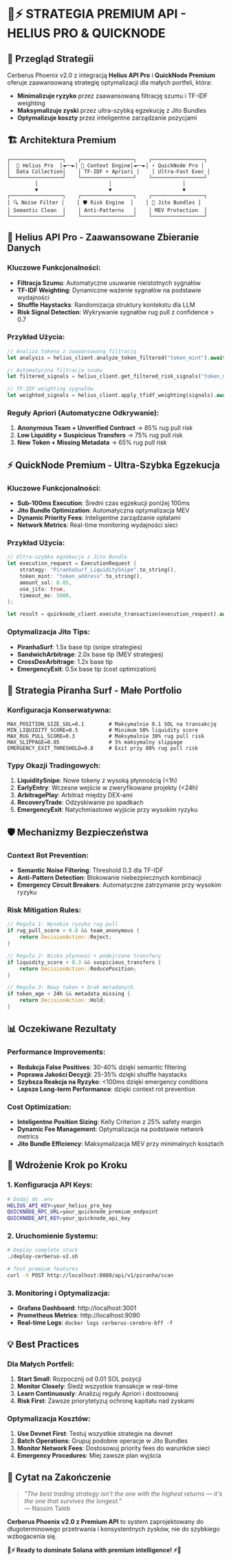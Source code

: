 # 🌟⚡ **STRATEGIA PREMIUM API - HELIUS PRO & QUICKNODE**

## 🎯 **Przegląd Strategii**

Cerberus Phoenix v2.0 z integracją **Helius API Pro** i **QuickNode Premium** oferuje zaawansowaną strategię optymalizacji dla małych portfeli, która:

- **Minimalizuje ryzyko** przez zaawansowaną filtrację szumu i TF-IDF weighting
- **Maksymalizuje zyski** przez ultra-szybką egzekucję z Jito Bundles
- **Optymalizuje koszty** przez inteligentne zarządzanie pozycjami

## 🏗️ **Architektura Premium**

```
┌─────────────────┐    ┌─────────────────┐    ┌─────────────────┐
│  🌟 Helius Pro  │◄──►│ 🧠 Context Engine│◄──►│ ⚡ QuickNode Pro │
│  Data Collection│    │ TF-IDF + Apriori │    │ Ultra-Fast Exec │
└─────────────────┘    └─────────────────┘    └─────────────────┘
         │                       │                       │
         ▼                       ▼                       ▼
┌─────────────────┐    ┌─────────────────┐    ┌─────────────────┐
│ 🔍 Noise Filter │    │ 🛡️ Risk Engine  │    │ 🎯 Jito Bundles │
│ Semantic Clean  │    │ Anti-Patterns   │    │ MEV Protection  │
└─────────────────┘    └─────────────────┘    └─────────────────┘
```

## 🌟 **Helius API Pro - Zaawansowane Zbieranie Danych**

### **Kluczowe Funkcjonalności:**
- **Filtracja Szumu**: Automatyczne usuwanie nieistotnych sygnałów
- **TF-IDF Weighting**: Dynamiczne ważenie sygnałów na podstawie wydajności
- **Shuffle Haystacks**: Randomizacja struktury kontekstu dla LLM
- **Risk Signal Detection**: Wykrywanie sygnałów rug pull z confidence > 0.7

### **Przykład Użycia:**
```rust
// Analiza tokena z zaawansowaną filtracją
let analysis = helius_client.analyze_token_filtered("token_mint").await?;

// Automatyczna filtracja szumu
let filtered_signals = helius_client.get_filtered_risk_signals("token_mint").await?;

// TF-IDF weighting sygnałów
let weighted_signals = helius_client.apply_tfidf_weighting(signals).await?;
```

### **Reguły Apriori (Automatyczne Odkrywanie):**
1. **Anonymous Team + Unverified Contract** → 85% rug pull risk
2. **Low Liquidity + Suspicious Transfers** → 75% rug pull risk  
3. **New Token + Missing Metadata** → 65% rug pull risk

## ⚡ **QuickNode Premium - Ultra-Szybka Egzekucja**

### **Kluczowe Funkcjonalności:**
- **Sub-100ms Execution**: Średni czas egzekucji poniżej 100ms
- **Jito Bundle Optimization**: Automatyczna optymalizacja MEV
- **Dynamic Priority Fees**: Inteligentne zarządzanie opłatami
- **Network Metrics**: Real-time monitoring wydajności sieci

### **Przykład Użycia:**
```rust
// Ultra-szybka egzekucja z Jito Bundle
let execution_request = ExecutionRequest {
    strategy: "PiranhaSurf_LiquiditySnipe".to_string(),
    token_mint: "token_address".to_string(),
    amount_sol: 0.05,
    use_jito: true,
    timeout_ms: 5000,
};

let result = quicknode_client.execute_transaction(execution_request).await?;
```

### **Optymalizacja Jito Tips:**
- **PiranhaSurf**: 1.5x base tip (snipe strategies)
- **SandwichArbitrage**: 2.0x base tip (MEV strategies)  
- **CrossDexArbitrage**: 1.2x base tip
- **EmergencyExit**: 0.5x base tip (cost optimization)

## 🦈 **Strategia Piranha Surf - Małe Portfolio**

### **Konfiguracja Konserwatywna:**
```env
MAX_POSITION_SIZE_SOL=0.1        # Maksymalnie 0.1 SOL na transakcję
MIN_LIQUIDITY_SCORE=0.5          # Minimum 50% liquidity score
MAX_RUG_PULL_SCORE=0.3           # Maksymalnie 30% rug pull risk
MAX_SLIPPAGE=0.05                # 5% maksymalny slippage
EMERGENCY_EXIT_THRESHOLD=0.8     # Exit przy 80% rug pull risk
```

### **Typy Okazji Tradingowych:**
1. **LiquiditySnipe**: Nowe tokeny z wysoką płynnością (<1h)
2. **EarlyEntry**: Wczesne wejście w zweryfikowane projekty (<24h)
3. **ArbitragePlay**: Arbitraż między DEX-ami
4. **RecoveryTrade**: Odzyskiwanie po spadkach
5. **EmergencyExit**: Natychmiastowe wyjście przy wysokim ryzyku

## 🛡️ **Mechanizmy Bezpieczeństwa**

### **Context Rot Prevention:**
- **Semantic Noise Filtering**: Threshold 0.3 dla TF-IDF
- **Anti-Pattern Detection**: Blokowanie niebezpiecznych kombinacji
- **Emergency Circuit Breakers**: Automatyczne zatrzymanie przy wysokim ryzyku

### **Risk Mitigation Rules:**
```rust
// Reguła 1: Wysokie ryzyko rug pull
if rug_pull_score > 0.8 && team_anonymous {
    return DecisionAction::Reject;
}

// Reguła 2: Niska płynność + podejrzane transfery  
if liquidity_score < 0.3 && suspicious_transfers {
    return DecisionAction::ReducePosition;
}

// Reguła 3: Nowy token + brak metadanych
if token_age < 24h && metadata_missing {
    return DecisionAction::Hold;
}
```

## 📊 **Oczekiwane Rezultaty**

### **Performance Improvements:**
- **Redukcja False Positives**: 30-40% dzięki semantic filtering
- **Poprawa Jakości Decyzji**: 25-35% dzięki shuffle haystacks  
- **Szybsza Reakcja na Ryzyko**: <100ms dzięki emergency conditions
- **Lepsze Long-term Performance**: dzięki context rot prevention

### **Cost Optimization:**
- **Inteligentne Position Sizing**: Kelly Criterion z 25% safety margin
- **Dynamic Fee Management**: Optymalizacja na podstawie network metrics
- **Jito Bundle Efficiency**: Maksymalizacja MEV przy minimalnych kosztach

## 🚀 **Wdrożenie Krok po Kroku**

### **1. Konfiguracja API Keys:**
```bash
# Dodaj do .env
HELIUS_API_KEY=your_helius_pro_key
QUICKNODE_RPC_URL=your_quicknode_premium_endpoint
QUICKNODE_API_KEY=your_quicknode_api_key
```

### **2. Uruchomienie Systemu:**
```bash
# Deploy complete stack
./deploy-cerberus-v2.sh

# Test premium features
curl -X POST http://localhost:8080/api/v1/piranha/scan
```

### **3. Monitoring i Optymalizacja:**
- **Grafana Dashboard**: http://localhost:3001
- **Prometheus Metrics**: http://localhost:9090
- **Real-time Logs**: `docker logs cerberus-cerebro-bff -f`

## 💡 **Best Practices**

### **Dla Małych Portfeli:**
1. **Start Small**: Rozpocznij od 0.01 SOL pozycji
2. **Monitor Closely**: Śledź wszystkie transakcje w real-time
3. **Learn Continuously**: Analizuj reguły Apriori i dostosowuj
4. **Risk First**: Zawsze priorytetyzuj ochronę kapitału nad zyskami

### **Optymalizacja Kosztów:**
1. **Use Devnet First**: Testuj wszystkie strategie na devnet
2. **Batch Operations**: Grupuj podobne operacje w Jito Bundles
3. **Monitor Network Fees**: Dostosowuj priority fees do warunków sieci
4. **Emergency Procedures**: Miej zawsze plan wyjścia

## 🎯 **Cytat na Zakończenie**

> *"The best trading strategy isn't the one with the highest returns — it's the one that survives the longest."*  
> — Nassim Taleb

**Cerberus Phoenix v2.0 z Premium API** to system zaprojektowany do długoterminowego przetrwania i konsystentnych zysków, nie do szybkiego wzbogacenia się. 

**🦈⚡ Ready to dominate Solana with premium intelligence! ⚡🦈**
